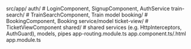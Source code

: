 src/app/
  auth/                # LoginComponent, SignupComponent, AuthService
  train-search/        # TrainSearchComponent, Train model
  booking/             # BookingComponent, Booking service/model
  ticket-view/         # TicketViewComponent
  shared/              # shared services (e.g. HttpInterceptors, AuthGuard), models, pipes
  app-routing.module.ts
  app.component.ts/.html
  app.module.ts
